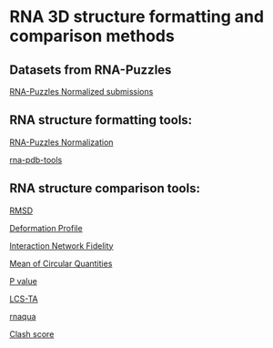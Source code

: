 # RNA 3D structure formatting and comparison methods

## Datasets from RNA-Puzzles

[RNA-Puzzles Normalized submissions](https://github.com/RNA-Puzzles/RNA-Puzzles-Normalized-submissions)

## RNA structure formatting tools:
[RNA-Puzzles Normalization](https://github.com/RNA-Puzzles/BasicAssessMetrics)

[rna-pdb-tools](https://github.com/RNA-Puzzles/rna-pdb-tools)


## RNA structure comparison tools:

[RMSD](https://github.com/RNA-Puzzles/BasicAssessMetrics)

[Deformation Profile](https://github.com/RNA-Puzzles/DeformationProfile)

[Interaction Network Fidelity](https://github.com/RNA-Puzzles/BasicAssessMetrics)

[Mean of Circular Quantities](https://github.com/tzok/mcq4structures)

[P value](https://github.com/RNA-Puzzles/BasicAssessMetrics)

[LCS-TA](https://github.com/tzok/mcq4structures)

[rnaqua]()

[Clash score]()
